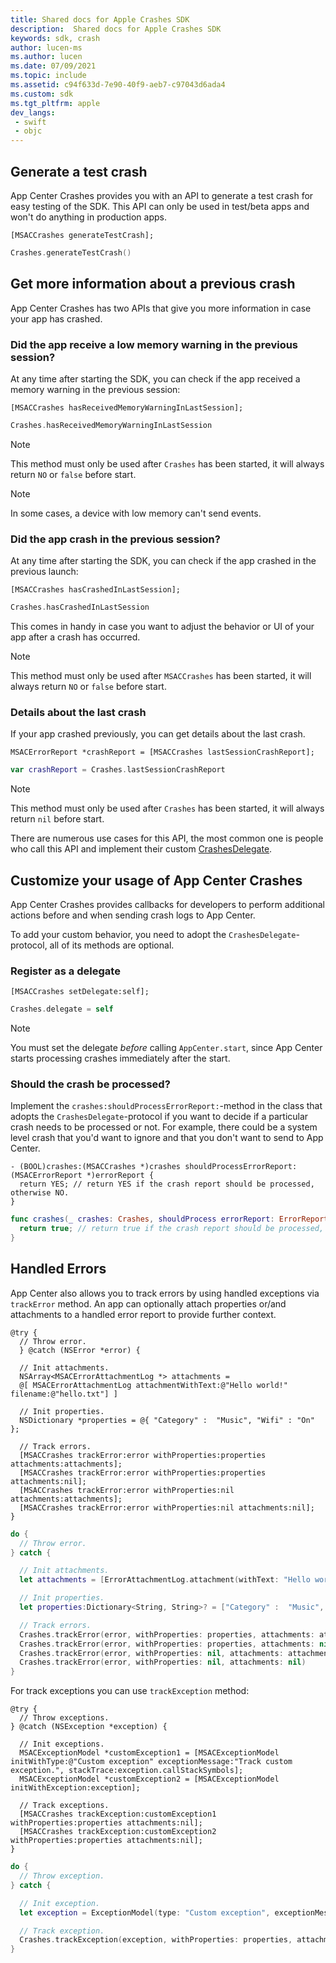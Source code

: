 ```yaml
---
title: Shared docs for Apple Crashes SDK
description:  Shared docs for Apple Crashes SDK
keywords: sdk, crash
author: lucen-ms
ms.author: lucen
ms.date: 07/09/2021
ms.topic: include
ms.assetid: c94f633d-7e90-40f9-aeb7-c97043d6ada4
ms.custom: sdk
ms.tgt_pltfrm: apple
dev_langs:  
 - swift
 - objc
---
```


## Generate a test crash

App Center Crashes provides you with an API to generate a test crash for easy testing of the SDK. This API can only be used in test/beta apps and won't do anything in production apps.

```objc
[MSACCrashes generateTestCrash];
```
```swift
Crashes.generateTestCrash()
```

## Get more information about a previous crash

App Center Crashes has two APIs that give you more information in case your app has crashed.

### Did the app receive a low memory warning in the previous session?

At any time after starting the SDK, you can check if the app received a memory warning in the previous session:

```objc
[MSACCrashes hasReceivedMemoryWarningInLastSession];
```
```swift
Crashes.hasReceivedMemoryWarningInLastSession
```

> [!NOTE]
> This method must only be used after `Crashes` has been started, it will always return `NO` or `false` before start.

> [!NOTE]
> In some cases, a device with low memory can't send events.

### Did the app crash in the previous session?

At any time after starting the SDK, you can check if the app crashed in the previous launch:

```objc
[MSACCrashes hasCrashedInLastSession];
```
```swift
Crashes.hasCrashedInLastSession
```

This comes in handy in case you want to adjust the behavior or UI of your app after a crash has occurred.

> [!NOTE]
> This method must only be used after `MSACCrashes` has been started, it will always return `NO` or `false` before start.

### Details about the last crash

If your app crashed previously, you can get details about the last crash.

```objc
MSACErrorReport *crashReport = [MSACCrashes lastSessionCrashReport];
```
```swift
var crashReport = Crashes.lastSessionCrashReport
```

> [!NOTE]
> This method must only be used after `Crashes` has been started, it will always return `nil` before start.

There are numerous use cases for this API, the most common one is people who call this API and implement their custom [CrashesDelegate](#customize-your-usage-of-app-center-crashes).

## Customize your usage of App Center Crashes

App Center Crashes provides callbacks for developers to perform additional actions before and when sending crash logs to App Center.

To add your custom behavior, you need to adopt the `CrashesDelegate`-protocol, all of its methods are optional.

### Register as a delegate

```objc
[MSACCrashes setDelegate:self];
```
```swift
Crashes.delegate = self
```

> [!NOTE]
> You must set the delegate *before* calling `AppCenter.start`, since App Center starts processing crashes immediately after the start.

### Should the crash be processed?

Implement the `crashes:shouldProcessErrorReport:`-method in the class that adopts the `CrashesDelegate`-protocol if you want to decide if a particular crash needs to be processed or not. For example, there could be a system level crash that you'd want to ignore and that you don't want to send to App Center.

```objc
- (BOOL)crashes:(MSACCrashes *)crashes shouldProcessErrorReport:(MSACErrorReport *)errorReport {
  return YES; // return YES if the crash report should be processed, otherwise NO.
}
```
```swift
func crashes(_ crashes: Crashes, shouldProcess errorReport: ErrorReport) -> Bool {
  return true; // return true if the crash report should be processed, otherwise false.
}
```

## Handled Errors

App Center also allows you to track errors by using handled exceptions via `trackError` method. An app can optionally attach properties or/and attachments to a handled error report to provide further context.

```objc
@try {
  // Throw error.
  } @catch (NSError *error) {

  // Init attachments.
  NSArray<MSACErrorAttachmentLog *> attachments =
  @[ MSACErrorAttachmentLog attachmentWithText:@"Hello world!" filename:@"hello.txt"] ]

  // Init properties.
  NSDictionary *properties = @{ "Category" :  "Music", "Wifi" : "On" };

  // Track errors.
  [MSACCrashes trackError:error withProperties:properties attachments:attachments];
  [MSACCrashes trackError:error withProperties:properties attachments:nil];
  [MSACCrashes trackError:error withProperties:nil attachments:attachments];
  [MSACCrashes trackError:error withProperties:nil attachments:nil];
}
```
```swift
do {
  // Throw error.
} catch {

  // Init attachments.
  let attachments = [ErrorAttachmentLog.attachment(withText: "Hello world!", filename: "hello.txt")]

  // Init properties.
  let properties:Dictionary<String, String>? = ["Category" :  "Music", "Wifi" : "On"]

  // Track errors.
  Crashes.trackError(error, withProperties: properties, attachments: attachments)
  Crashes.trackError(error, withProperties: properties, attachments: nil)
  Crashes.trackError(error, withProperties: nil, attachments: attachments)
  Crashes.trackError(error, withProperties: nil, attachments: nil)
}
```

For track exceptions you can use `trackException` method:

```objc
@try {
  // Throw exceptions.
} @catch (NSException *exception) {

  // Init exceptions.
  MSACExceptionModel *customException1 = [MSACExceptionModel initWithType:@"Custom exception" exceptionMessage:"Track custom exception.", stackTrace:exception.callStackSymbols];
  MSACExceptionModel *customException2 = [MSACExceptionModel initWithException:exception];

  // Track exceptions.
  [MSACCrashes trackException:customException1 withProperties:properties attachments:nil];
  [MSACCrashes trackException:customException2 withProperties:properties attachments:nil];
}
```
```swift
do {
  // Throw exception.
} catch {

  // Init exception.
  let exception = ExceptionModel(type: "Custom exception", exceptionMessage: "Track custom exception.", stackTrace: Thread.callStackSymbols)

  // Track exception.
  Crashes.trackException(exception, withProperties: properties, attachments: nil)
}
```
